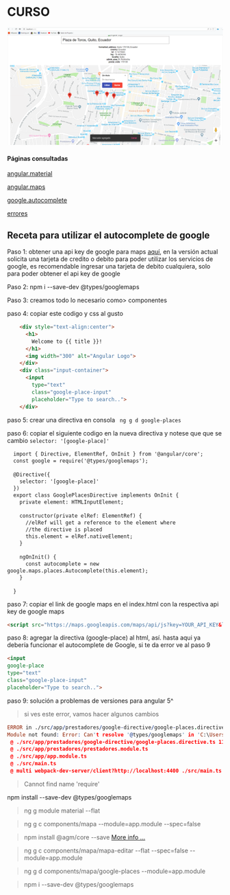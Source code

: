
CURSO
===================
![](https://github.com/leone2016/googleAutocomplete-maps/blob/master/default.png?raw=true)

#### Páginas consultadas 
[angular.material](https://material.angular.io/components/input/examples)

[angular.maps](https://angular-maps.com/api-docs/agm-core/components/agmmap#mapClick)

[google.autocomplete](https://hackernoon.com/custom-directives-in-angular-6-building-a-google-places-autocomplete-4b418ee674ce)

[errores](https://stackoverflow.com/questions/36064697/how-to-install-typescript-typings-for-google-maps/42733315?noredirect=1#comment88303107_42733315)


## Receta para utilizar el autocomplete de google 
Paso 1: obtener una api key de google para maps [aquí](https://cloud.google.com/maps-platform/), en la versión actual solicita una tarjeta de credito o debito para poder utilizar los servicios de google, es recomendable ingresar una tarjeta de debito cualquiera, solo para poder obtener el api key de google

Paso 2: npm i --save-dev @types/googlemaps

Paso 3: creamos todo lo necesario como> componentes

paso 4: copiar este codigo y css al gusto

```HTML
    <div style="text-align:center">
      <h1>
        Welcome to {{ title }}!
      </h1>
      <img width="300" alt="Angular Logo">
    </div>
    <div class="input-container">
      <input 
        type="text"
        class="google-place-input"
        placeholder="Type to search..">
    </div>
```

paso 5: crear una directiva en consola ``` ng g d google-places```

paso 6: copiar el siguiente codigo en la nueva directiva y notese que que se cambio ``` selector: '[google-place]' ```

```TS
  import { Directive, ElementRef, OnInit } from '@angular/core';
  const google = require('@types/googlemaps');
  
  @Directive({
    selector: '[google-place]'
  })
  export class GooglePlacesDirective implements OnInit {
    private element: HTMLInputElement;
  
    constructor(private elRef: ElementRef) {
      //elRef will get a reference to the element where
      //the directive is placed
      this.element = elRef.nativeElement;
    }
  
    ngOnInit() {
      const autocomplete = new google.maps.places.Autocomplete(this.element);
    }
  
  }
```
paso 7: copiar el link de google maps en el index.html con la respectiva api key de google maps

```HTML
<script src="https://maps.googleapis.com/maps/api/js?key=YOUR_API_KEY&libraries=places" async defer></script>
```
paso 8: agregar la directiva (google-place) al html, así. hasta aqui ya debería funcionar el autocomplete de Google, si te da error ve al paso 9

```HTML
<input
google-place
type="text"
class="google-place-input"
placeholder="Type to search..">
```
paso 9: solución a problemas de versiones para angular 5^

> si ves este error, vamos hacer algunos cambios
```prolog
ERROR in ./src/app/prestadores/google-directive/google-places.directive.ts
Module not found: Error: Can't resolve '@types/googlemaps' in 'C:\Users\User\Documents\baytec\armonix\modulo-consultas\front-api\src\app\prestadores\google-directive'
 @ ./src/app/prestadores/google-directive/google-places.directive.ts 11:13-41
 @ ./src/app/prestadores/prestadores.module.ts
 @ ./src/app/app.module.ts
 @ ./src/main.ts
 @ multi webpack-dev-server/client?http://localhost:4400 ./src/main.ts

```





> Cannot find name 'require'  

npm install --save-dev @types/googlemaps

>ng g module material --flat

>ng g c components/mapa --module=app.module --spec=false 

>npm install @agm/core --save  [More info ... ](https://angular-maps.com/guides/getting-started/)

> ng g c components/mapa/mapa-editar --flat --spec=false --module=app.module

> ng g d components/mapa/google-places --module=app.module

> npm i --save-dev @types/googlemaps
